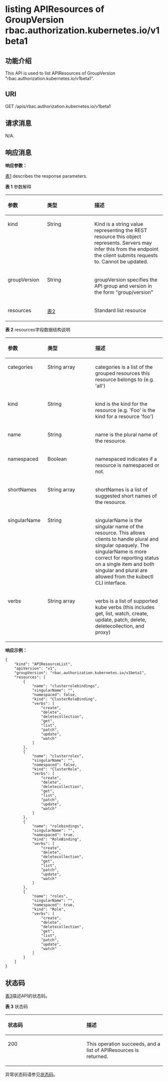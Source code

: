 # listing APIResources of GroupVersion rbac.authorization.kubernetes.io/v1beta1<a name="cce_02_0200"></a>

## 功能介绍<a name="section39062201"></a>

This API is used to list APIResources of GroupVersion "rbac.authorization.kubernetes.io/v1beta1".

## URI<a name="section16015489"></a>

GET /apis/rbac.authorization.kubernetes.io/v1beta1

## 请求消息<a name="section9921673"></a>

N/A.

## 响应消息<a name="section22186194"></a>

**响应参数：**

[表1](#d0e48959)  describes the response parameters.

**表 1**  参数解释

<a name="d0e48959"></a>
<table><thead align="left"><tr id="row62516938"><th class="cellrowborder" valign="top" width="25%" id="mcps1.2.4.1.1"><p id="p30707180"><a name="p30707180"></a><a name="p30707180"></a>参数</p>
</th>
<th class="cellrowborder" valign="top" width="30%" id="mcps1.2.4.1.2"><p id="p4253667"><a name="p4253667"></a><a name="p4253667"></a>类型</p>
</th>
<th class="cellrowborder" valign="top" width="45%" id="mcps1.2.4.1.3"><p id="p9002775"><a name="p9002775"></a><a name="p9002775"></a>描述</p>
</th>
</tr>
</thead>
<tbody><tr id="row58136175"><td class="cellrowborder" valign="top" width="25%" headers="mcps1.2.4.1.1 "><p id="p11409748"><a name="p11409748"></a><a name="p11409748"></a>kind</p>
</td>
<td class="cellrowborder" valign="top" width="30%" headers="mcps1.2.4.1.2 "><p id="p51774381"><a name="p51774381"></a><a name="p51774381"></a>String</p>
</td>
<td class="cellrowborder" valign="top" width="45%" headers="mcps1.2.4.1.3 "><p id="p32975331"><a name="p32975331"></a><a name="p32975331"></a>Kind is a string value representing the REST resource this object represents. Servers may infer this from the endpoint the client submits requests to. Cannot be updated.</p>
</td>
</tr>
<tr id="row28342524"><td class="cellrowborder" valign="top" width="25%" headers="mcps1.2.4.1.1 "><p id="p14043079"><a name="p14043079"></a><a name="p14043079"></a>groupVersion</p>
</td>
<td class="cellrowborder" valign="top" width="30%" headers="mcps1.2.4.1.2 "><p id="p63747619"><a name="p63747619"></a><a name="p63747619"></a>String</p>
</td>
<td class="cellrowborder" valign="top" width="45%" headers="mcps1.2.4.1.3 "><p id="p63283511"><a name="p63283511"></a><a name="p63283511"></a>groupVersion specifies the API group and version in the form "group/version"</p>
</td>
</tr>
<tr id="row32680694"><td class="cellrowborder" valign="top" width="25%" headers="mcps1.2.4.1.1 "><p id="p29890578"><a name="p29890578"></a><a name="p29890578"></a>resources</p>
</td>
<td class="cellrowborder" valign="top" width="30%" headers="mcps1.2.4.1.2 "><p id="p5217787"><a name="p5217787"></a><a name="p5217787"></a><a href="#d0e49009">表2</a></p>
</td>
<td class="cellrowborder" valign="top" width="45%" headers="mcps1.2.4.1.3 "><p id="p45670750"><a name="p45670750"></a><a name="p45670750"></a>Standard list resource</p>
</td>
</tr>
</tbody>
</table>

**表 2**  resources字段数据结构说明

<a name="d0e49009"></a>
<table><thead align="left"><tr id="row5675917"><th class="cellrowborder" valign="top" width="25.252525252525253%" id="mcps1.2.4.1.1"><p id="p57096102"><a name="p57096102"></a><a name="p57096102"></a>参数</p>
</th>
<th class="cellrowborder" valign="top" width="30.303030303030305%" id="mcps1.2.4.1.2"><p id="p61381511"><a name="p61381511"></a><a name="p61381511"></a>类型</p>
</th>
<th class="cellrowborder" valign="top" width="44.44444444444445%" id="mcps1.2.4.1.3"><p id="p5846489"><a name="p5846489"></a><a name="p5846489"></a>描述</p>
</th>
</tr>
</thead>
<tbody><tr id="row3803587"><td class="cellrowborder" valign="top" width="25.252525252525253%" headers="mcps1.2.4.1.1 "><p id="p39655150"><a name="p39655150"></a><a name="p39655150"></a>categories</p>
</td>
<td class="cellrowborder" valign="top" width="30.303030303030305%" headers="mcps1.2.4.1.2 "><p id="p57950594"><a name="p57950594"></a><a name="p57950594"></a>String array</p>
</td>
<td class="cellrowborder" valign="top" width="44.44444444444445%" headers="mcps1.2.4.1.3 "><p id="p63486501"><a name="p63486501"></a><a name="p63486501"></a>categories is a list of the grouped resources this resource belongs to (e.g. 'all')</p>
</td>
</tr>
<tr id="row34507605"><td class="cellrowborder" valign="top" width="25.252525252525253%" headers="mcps1.2.4.1.1 "><p id="p43652629"><a name="p43652629"></a><a name="p43652629"></a>kind</p>
</td>
<td class="cellrowborder" valign="top" width="30.303030303030305%" headers="mcps1.2.4.1.2 "><p id="p46202041"><a name="p46202041"></a><a name="p46202041"></a>String</p>
</td>
<td class="cellrowborder" valign="top" width="44.44444444444445%" headers="mcps1.2.4.1.3 "><p id="p51377834"><a name="p51377834"></a><a name="p51377834"></a>kind is the kind for the resource (e.g. 'Foo' is the kind for a resource 'foo')</p>
</td>
</tr>
<tr id="row59747322"><td class="cellrowborder" valign="top" width="25.252525252525253%" headers="mcps1.2.4.1.1 "><p id="p7694920"><a name="p7694920"></a><a name="p7694920"></a>name</p>
</td>
<td class="cellrowborder" valign="top" width="30.303030303030305%" headers="mcps1.2.4.1.2 "><p id="p19308823"><a name="p19308823"></a><a name="p19308823"></a>String</p>
</td>
<td class="cellrowborder" valign="top" width="44.44444444444445%" headers="mcps1.2.4.1.3 "><p id="p20510863"><a name="p20510863"></a><a name="p20510863"></a>name is the plural name of the resource.</p>
</td>
</tr>
<tr id="row50380041"><td class="cellrowborder" valign="top" width="25.252525252525253%" headers="mcps1.2.4.1.1 "><p id="p54251536"><a name="p54251536"></a><a name="p54251536"></a>namespaced</p>
</td>
<td class="cellrowborder" valign="top" width="30.303030303030305%" headers="mcps1.2.4.1.2 "><p id="p32298324"><a name="p32298324"></a><a name="p32298324"></a>Boolean</p>
</td>
<td class="cellrowborder" valign="top" width="44.44444444444445%" headers="mcps1.2.4.1.3 "><p id="p66027452"><a name="p66027452"></a><a name="p66027452"></a>namespaced indicates if a resource is namespaced or not.</p>
</td>
</tr>
<tr id="row57376161"><td class="cellrowborder" valign="top" width="25.252525252525253%" headers="mcps1.2.4.1.1 "><p id="p16957499"><a name="p16957499"></a><a name="p16957499"></a>shortNames</p>
</td>
<td class="cellrowborder" valign="top" width="30.303030303030305%" headers="mcps1.2.4.1.2 "><p id="p31380206"><a name="p31380206"></a><a name="p31380206"></a>String array</p>
</td>
<td class="cellrowborder" valign="top" width="44.44444444444445%" headers="mcps1.2.4.1.3 "><p id="p58768737"><a name="p58768737"></a><a name="p58768737"></a>shortNames is a list of suggested short names of the resource.</p>
</td>
</tr>
<tr id="row59156586"><td class="cellrowborder" valign="top" width="25.252525252525253%" headers="mcps1.2.4.1.1 "><p id="p26954144"><a name="p26954144"></a><a name="p26954144"></a>singularName</p>
</td>
<td class="cellrowborder" valign="top" width="30.303030303030305%" headers="mcps1.2.4.1.2 "><p id="p35802092"><a name="p35802092"></a><a name="p35802092"></a>String</p>
</td>
<td class="cellrowborder" valign="top" width="44.44444444444445%" headers="mcps1.2.4.1.3 "><p id="p14288307"><a name="p14288307"></a><a name="p14288307"></a>singularName is the singular name of the resource. This allows clients to handle plural and singular opaquely. The singularName is more correct for reporting status on a single item and both singular and plural are allowed from the kubectl CLI interface.</p>
</td>
</tr>
<tr id="row61485905"><td class="cellrowborder" valign="top" width="25.252525252525253%" headers="mcps1.2.4.1.1 "><p id="p14302431"><a name="p14302431"></a><a name="p14302431"></a>verbs</p>
</td>
<td class="cellrowborder" valign="top" width="30.303030303030305%" headers="mcps1.2.4.1.2 "><p id="p17646237"><a name="p17646237"></a><a name="p17646237"></a>String array</p>
</td>
<td class="cellrowborder" valign="top" width="44.44444444444445%" headers="mcps1.2.4.1.3 "><p id="p20059059"><a name="p20059059"></a><a name="p20059059"></a>verbs is a list of supported kube verbs (this includes get, list, watch, create, update, patch, delete, deletecollection, and proxy)</p>
</td>
</tr>
</tbody>
</table>

**响应示例：**

```
{
    "kind": "APIResourceList",
    "apiVersion": "v1",
    "groupVersion": "rbac.authorization.kubernetes.io/v1beta1",
    "resources": [
        {
            "name": "clusterrolebindings",
            "singularName": "",
            "namespaced": false,
            "kind": "ClusterRoleBinding",
            "verbs": [
                "create",
                "delete",
                "deletecollection",
                "get",
                "list",
                "patch",
                "update",
                "watch"
            ]
        },
        {
            "name": "clusterroles",
            "singularName": "",
            "namespaced": false,
            "kind": "ClusterRole",
            "verbs": [
                "create",
                "delete",
                "deletecollection",
                "get",
                "list",
                "patch",
                "update",
                "watch"
            ]
        },
        {
            "name": "rolebindings",
            "singularName": "",
            "namespaced": true,
            "kind": "RoleBinding",
            "verbs": [
                "create",
                "delete",
                "deletecollection",
                "get",
                "list",
                "patch",
                "update",
                "watch"
            ]
        },
        {
            "name": "roles",
            "singularName": "",
            "namespaced": true,
            "kind": "Role",
            "verbs": [
                "create",
                "delete",
                "deletecollection",
                "get",
                "list",
                "patch",
                "update",
                "watch"
            ]
        }
    ]
}
```

## 状态码<a name="section65458021"></a>

[表3](#d0e49110)描述API的状态码。

**表 3**  状态码

<a name="d0e49110"></a>
<table><thead align="left"><tr id="row44958077"><th class="cellrowborder" valign="top" width="50%" id="mcps1.2.3.1.1"><p id="p17725644"><a name="p17725644"></a><a name="p17725644"></a>状态码</p>
</th>
<th class="cellrowborder" valign="top" width="50%" id="mcps1.2.3.1.2"><p id="p26491055"><a name="p26491055"></a><a name="p26491055"></a>描述</p>
</th>
</tr>
</thead>
<tbody><tr id="row65400719"><td class="cellrowborder" valign="top" width="50%" headers="mcps1.2.3.1.1 "><p id="p62966867"><a name="p62966867"></a><a name="p62966867"></a>200</p>
</td>
<td class="cellrowborder" valign="top" width="50%" headers="mcps1.2.3.1.2 "><p id="p42596"><a name="p42596"></a><a name="p42596"></a>This operation succeeds, and a list of APIResources is returned.</p>
</td>
</tr>
</tbody>
</table>

异常状态码请参见[状态码](状态码.md)。

